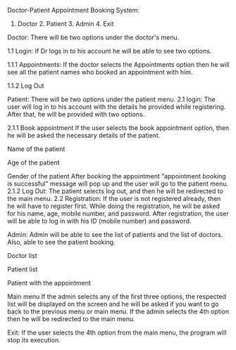 Doctor-Patient Appointment Booking System:
1. Doctor 2. Patient 3. Admin 4. Exit

Doctor: There will be two options under the doctor's menu.

1.1 Login: If Dr logs in to his account he will be able to see two options.

1.1.1 Appointments:
If the doctor selects the Appointments option then he will see all the patient names who booked an appointment with him.

1.1.2 Log Out

Patient: There will be two options under the patient menu.
2.1 login: The user will log in to his account with the details he provided while registering. After that, he will be provided with two options.

2.1.1 Book appointment If the user selects the book appointment option, then he will be asked the necessary details of the patient.

Name of the patient

Age of the patient

Gender of the patient After booking the appointment “appointment booking is successful" message will pop up and the user will go to the patient menu. 2.1.2 Log Out: The patient selects log out, and then he will be redirected to the main menu. 2.2 Registration: If the user is not registered already, then he will have to register first. While doing the registration, he will be asked for his name, age, mobile number, and password. After registration, the user will be able to log in with his ID (mobile number) and password.

Admin: Admin will be able to see the list of patients and the list of doctors. Also, able to see the patient booking.

Doctor list

Patient list

Patient with the appointment

Main menu If the admin selects any of the first three options, the respected list will be displayed on the screen and he will be asked if you want to go back to the previous menu or main menu. If the admin selects the 4th option then he will be redirected to the main menu.

Exit: If the user selects the 4th option from the main menu, the program will stop its execution.

